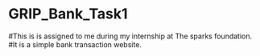 # GRIP_Bank_Task1
#This is is assigned to me during my internship at The sparks foundation.
#It is a simple bank transaction website.
